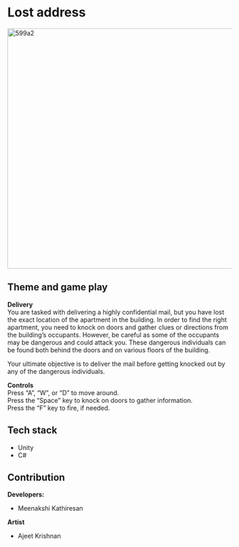 # Lost address

<img width="539" alt="599a2" src="https://github.com/MeenakshiKathiresan/Delivery/assets/26730019/c73f7933-5865-49eb-8c03-df1f92b6fa07">

## Theme and game play

**Delivery**  
You are tasked with delivering a highly confidential mail, but you have lost the exact location of the apartment in the building. In order to find the right apartment, you need to knock on doors and gather clues or directions from the building’s occupants. However, be careful as some of the occupants may be dangerous and could attack you. These dangerous individuals can be found both behind the doors and on various floors of the building.

Your ultimate objective is to deliver the mail before getting knocked out by any of the dangerous individuals.


**Controls**  
Press “A”, “W”, or “D” to move around.  
Press the “Space” key to knock on doors to gather information.  
Press the “F” key to fire, if needed.  


## Tech stack
- Unity
- C#

## Contribution
**Developers:**  
- Meenakshi Kathiresan

**Artist**
- Ajeet Krishnan

